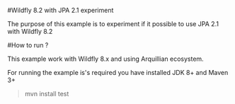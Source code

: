 #Wildfly 8.2 with JPA 2.1 experiment

The purpose of this example is to experiment if it possible to use JPA 2.1 with Wildfly 8.2


#How to run ?

This example work with Wildfly 8.x and using Arquillian ecosystem.

For running the example is's required you have installed JDK 8+ and Maven 3+

> mvn install test

